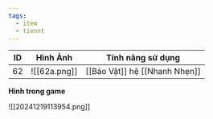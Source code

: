 ```yaml
---
tags:
  - item
  - tiennt
---
```


| ID  | Hình Ảnh     | Tính năng sử dụng             |
| --- | ------------ | ----------------------------- |
| 62  | ![[62a.png]] | [[Bảo Vật]] hệ [[Nhanh Nhẹn]] |

**Hình trong game**

![[20241219113954.png]]